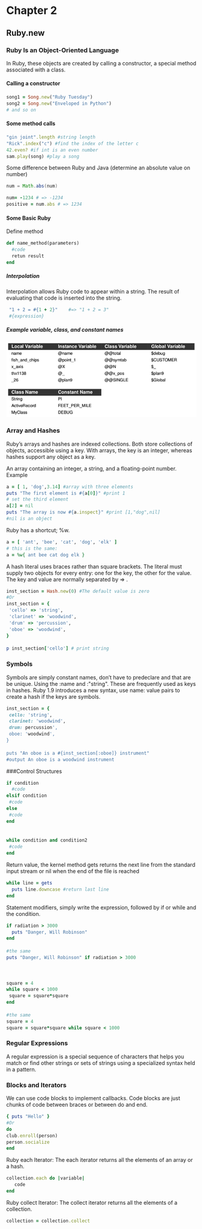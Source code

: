# Chapter 2

## Ruby.new

### Ruby Is an Object-Oriented Language

In Ruby, these objects are created by calling a constructor, a special method associated with a class.
#### Calling a constructor
```ruby
song1 = Song.new("Ruby Tuesday")
song2 = Song.new("Enveloped in Python")
# and so on
```
#### Some method calls
```ruby
"gin joint".length #string length
"Rick".index("c") #find the index of the letter c
42.even? #if int is an even number
sam.play(song) #play a song
```

Some difference between Ruby and Java
(determine an absolute value on number)
```java
num = Math.abs(num)
```
```ruby
num= -1234 # => -1234
positive = num.abs # => 1234
```
#### Some Basic Ruby

Define method
```ruby
def name_method(parameters)
  #code
  retun result
end
```
##### Interpolation
Interpolation allows Ruby code to appear within a string. The result of evaluating that code is inserted into the string.
```ruby
 "1 + 2 = #{1 + 2}"    #=> "1 + 2 = 3"
 #{expression}
```

##### Example variable, class, and constant names
![Alt text](variables.png?raw=true "Optional Title")

### Array and Hashes
Ruby’s arrays and hashes are indexed collections. Both store collections of objects, accessible using a key. With arrays, the key is an integer, whereas hashes support any object as a key.

An array containing an integer, a string, and a floating-point number.
Example
```ruby
a = [ 1, 'dog',3.14] #array with three elements
puts "The first element is #{a[0]}" #print 1
# set the third element
a[2] = nil
puts "The array is now #{a.inspect}" #print [1,"dog",nil]
#nil is an object
```

Ruby has a shortcut; %w.
```ruby
a = [ 'ant', 'bee', 'cat', 'dog', 'elk' ]
# this is the same:
a = %w{ ant bee cat dog elk }
```

A hash literal uses braces rather than square brackets. The literal must supply two objects for every entry: one for the key, the other for the value. The key and value are normally separated by => .

```ruby
inst_section = Hash.new(0) #The default value is zero
#Or
inst_section = {
 'cello' => 'string',
 'clarinet' => 'woodwind',
 'drum' => 'percussion',
 'oboe' => 'woodwind',
}

p inst_section['cello'] # print string
```

### Symbols
Symbols are simply constant names, don’t have to predeclare and that are be unique.
Using the :name and :"string".
These are frequently used as keys in hashes.
Ruby 1.9 introduces a new syntax, use name: value pairs to create a hash if the keys are symbols.
```ruby
inst_section = {
 cello: 'string',
 clarinet: 'woodwind',
 drum: percussion',
 oboe: 'woodwind',
}

puts "An oboe is a #{inst_section[:oboe]} instrument"
#output An oboe is a woodwind instrument
```

###Control Structures
```ruby
if condition
  #code
elsif condition
 #code
else
 #code
end


while condition and condition2
 #code
end

```
Return value, the kernel method gets returns the next line from the standard input stream or nil when the end of the file is reached
```ruby
while line = gets
  puts line.downcase #return last line
end
```


Statement modifiers, simply write the expression, followed by if or while and the condition.
```ruby
if radiation > 3000
  puts "Danger, Will Robinson"
end

#the same
puts "Danger, Will Robinson" if radiation > 3000



square = 4
while square < 1000
 square = square*square
end

#the same
square = 4
square = square*square while square < 1000
```

### Regular Expressions
A regular expression is a special sequence of characters that helps you match or find other strings or sets of strings using a specialized syntax held in a pattern.

### Blocks and Iterators
We can use code blocks to implement callbacks. Code blocks are just chunks of code between braces or between do and end.
```ruby
{ puts "Hello" }
#Or
do
club.enroll(person)
person.socialize
end
```
Ruby each Iterator:
The each iterator returns all the elements of an array or a hash.
```ruby
collection.each do |variable|
   code
end
```

Ruby collect Iterator:
The collect iterator returns all the elements of a collection.
```ruby
collection = collection.collect
```

